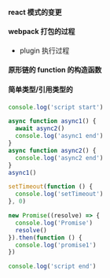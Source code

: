 #### react 模式的变更

#### webpack 打包的过程

- plugin 执行过程

#### 原形链的 function 的构造函数

#### 简单类型/引用类型的

####

```js
console.log('script start')

async function async1() {
  await async2()
  console.log('async1 end')
}
async function async2() {
  console.log('async2 end')
}
async1()

setTimeout(function () {
  console.log('setTimeout')
}, 0)

new Promise((resolve) => {
  console.log('Promise')
  resolve()
}).then(function () {
  console.log('promise1')
})

console.log('script end')
```
